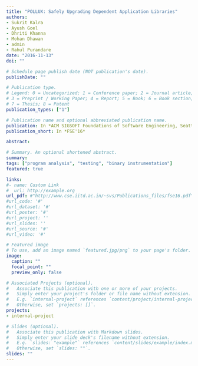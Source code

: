 ```yaml
---
title: "POLLUX: Safely Upgrading Dependent Application Libraries"
authors:
- Sukrit Kalra
- Ayush Goel
- Dhriti Khanna
- Mohan Dhawan
- admin
- Rahul Purandare
date: "2016-11-13"
doi: ""

# Schedule page publish date (NOT publication's date).
publishDate: ""

# Publication type.
# Legend: 0 = Uncategorized; 1 = Conference paper; 2 = Journal article;
# 3 = Preprint / Working Paper; 4 = Report; 5 = Book; 6 = Book section;
# 7 = Thesis; 8 = Patent
publication_types: ["1"]

# Publication name and optional abbreviated publication name.
publication: In *ACM SIGSOFT Foundations of Software Engineering, Seattle USA, 2016*
publication_short: In *FSE'16*

abstract: 

# Summary. An optional shortened abstract.
summary: 
tags: ["program analysis", "testing", "binary instrumentation"]
featured: true

links:
#- name: Custom Link
#  url: http://example.org
url_pdf: #"http://www.cse.iitd.ac.in/~svs/Publications_files/fse16.pdf"
#url_code: '#'
#url_dataset: '#'
#url_poster: '#'
#url_project: ''
#url_slides: ''
#url_source: '#'
#url_video: '#'

# Featured image
# To use, add an image named `featured.jpg/png` to your page's folder. 
image:
  caption: ""
  focal_point: ""
  preview_only: false

# Associated Projects (optional).
#   Associate this publication with one or more of your projects.
#   Simply enter your project's folder or file name without extension.
#   E.g. `internal-project` references `content/project/internal-project/index.md`.
#   Otherwise, set `projects: []`.
projects:
- internal-project

# Slides (optional).
#   Associate this publication with Markdown slides.
#   Simply enter your slide deck's filename without extension.
#   E.g. `slides: "example"` references `content/slides/example/index.md`.
#   Otherwise, set `slides: ""`.
slides: ""
---
```



 <!-- Supplementary notes can be added here, including [code and math](https://sourcethemes.com/academic/docs/writing-markdown-latex/). -->